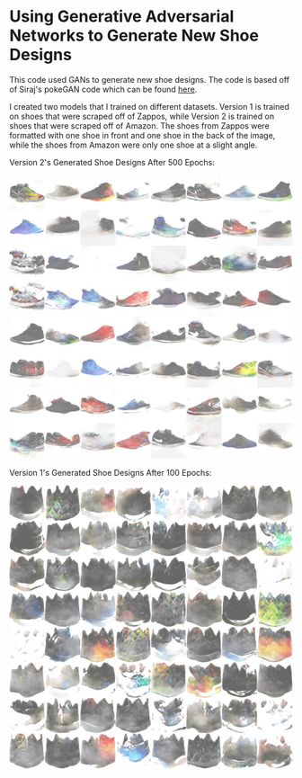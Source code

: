 # Using Generative Adversarial Networks to Generate New Shoe Designs

This code used GANs to generate new shoe designs. The code is based off of Siraj's pokeGAN code which can be found [here](https://github.com/llSourcell/Pokemon_GAN).

I created two models that I trained on different datasets. Version 1 is trained on shoes that were scraped off of Zappos, while Version 2 is trained on shoes that were scraped off of Amazon. The shoes from Zappos were formatted with one shoe in front and one shoe in the back of the image, while the shoes from Amazon were only one shoe at a slight angle. 

Version 2's Generated Shoe Designs After 500 Epochs:

![](https://github.com/JerryWei03/ShoeGAN/blob/master/epoch500v2.jpg)

Version 1's Generated Shoe Designs After 100 Epochs:

![](https://github.com/JerryWei03/ShoeGAN/blob/master/epoch99v1.jpg)
